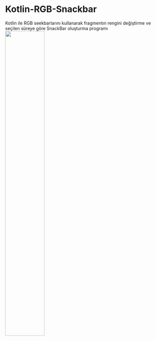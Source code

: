 # Kotlin-RGB-Snackbar
Kotlin ile RGB seekbarlarını kullanarak fragmentın rengini değiştirme ve seçilen süreye göre  SnackBar oluşturma  programı 
[<img src="https://i.ytimg.com/vi/Hc79sDi3f0U/maxresdefault.jpg" width="50%">](https://www.youtube.com/watch?v=PD2zt8xEQQg )
